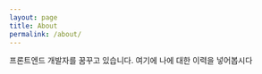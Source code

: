 ```yaml
---
layout: page
title: About
permalink: /about/
---
```


프론트엔드 개발자를 꿈꾸고 있습니다.
여기에 나에 대한 이력을 넣어봅시다



<!-- You can find the source code for Minima at GitHub:
[jekyll][jekyll-organization] /
[minima](https://github.com/jekyll/minima)

You can find the source code for Jekyll at GitHub:
[jekyll][jekyll-organization] /
[jekyll](https://github.com/jekyll/jekyll)
[jekyll-organization]: https://github.com/jekyll -->
